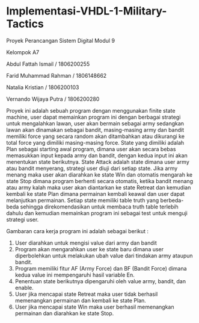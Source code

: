 # Implementasi-VHDL-1-Military-Tactics

Proyek Perancangan Sistem Digital Modul 9

Kelompok A7 

Abdul Fattah Ismail / 1806200255

Farid Muhammad Rahman / 1806148662

Natalia Kristian / 1806200103

Vernando Wijaya Putra / 1806200280


Proyek ini adalah sebuah program dengan menggunakan finite state machine, user dapat memainkan program ini dengan
berbagai strategi untuk mengalahkan lawan, user akan bermain sebagai army sedangkan lawan akan dinamakan sebagai
bandit, masing-masing army dan bandit memiliki force yang secara random akan ditambahkan atau dikurangi ke total
force yang dimiliki masing-masing force. State yang dimiliki adalah Plan sebagai starting awal program, dimana
user akan secara bebas memasukkan input kepada army dan bandit, dengan kedua input ini akan menentukan state berikutnya.
State Attack adalah state dimana user army atau bandit menyerang, strategi user diuji dari setiap state. Jika army
menang maka user akan diarahkan ke state Win dan otomatis mengarah ke state Stop dimana program berhenti secara
otomatis, ketika bandit menang atau army kalah maka user akan diantarkan ke state Retreat dan kemudian kembali ke
state Plan dimana permainan kembali keawal dan user dapat melanjutkan permainan. Setiap state memiliki table truth
yang berbeda-beda sehingga direkomendasikan untuk membaca truth table terlebih dahulu dan kemudian memainkan program ini
sebagai test untuk menguji strategi user.


Gambaran cara kerja program ini adalah sebagai berikut :

1. User diarahkan untuk mengisi value dari army dan bandit
2. Program akan mengarahkan user ke state baru dimana user diperbolehkan untuk melakukan ubah value dari tindakan
   army ataupun bandit.
3. Program memiliki fitur AF (Army Force) dan BF (Bandit Force) dimana kedua value ini mempengaruhi hasil variable En.
4. Penentuan state berikutnya dipengaruhi oleh value army, bandit, dan enable.
5. User jika mencapai state Retreat maka user tidak berhasil memenangkan permainan dan kembali ke state Plan.
6. User jika mencapai state Win maka user berhasil memenangkan permainan dan diarahkan ke state Stop.
